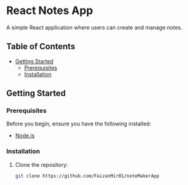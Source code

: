 # React Notes App

A simple React application where users can create and manage notes.

## Table of Contents

- [Getting Started](#getting-started)
  - [Prerequisites](#prerequisites)
  - [Installation](#installation)
## Getting Started

### Prerequisites

Before you begin, ensure you have the following installed:

- [Node.js](https://nodejs.org/)

### Installation

1. Clone the repository:

   ```bash
   git clone https://github.com/FaizanMir01/noteMakerApp
